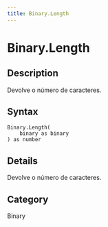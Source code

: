 ```yaml
---
title: Binary.Length
---
```


# Binary.Length


## Description

Devolve o número de caracteres.


## Syntax

```powerquery
Binary.Length(
    binary as binary
) as number
```


## Details

Devolve o número de caracteres.



## Category
Binary
